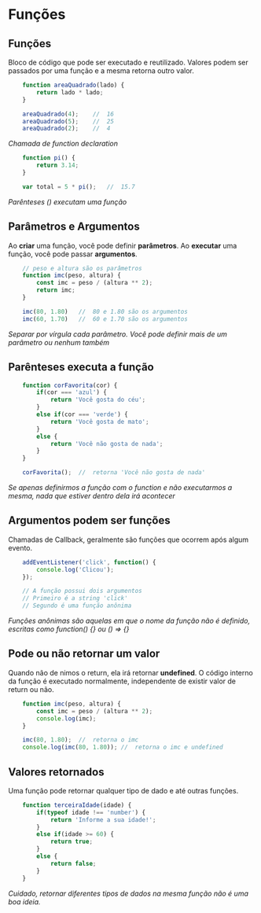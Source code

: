 # Funções

## Funções

Bloco de código que pode ser executado e reutilizado. Valores
podem ser passados por uma função e a mesma retorna outro
valor.

```js
    function areaQuadrado(lado) {
        return lado * lado;
    }

    areaQuadrado(4);    //  16
    areaQuadrado(5);    //  25
    areaQuadrado(2);    //  4
```

*Chamada de function declaration*

```js
    function pi() {
        return 3.14;
    }

    var total = 5 * pi();   //  15.7
```

*Parênteses () executam uma função*

## Parâmetros e Argumentos

Ao **criar** uma função, você pode definir **parâmetros**.
Ao **executar** uma função, você pode passar **argumentos**.

```js
    // peso e altura são os parâmetros
    function imc(peso, altura) {
        const imc = peso / (altura ** 2);
        return imc;
    }

    imc(80, 1.80)   //  80 e 1.80 são os argumentos
    imc(60, 1.70)   //  60 e 1.70 são os argumentos
```

*Separar por vírgula cada*
*parâmetro. Você pode definir*
*mais de um parâmetro ou nenhum*
*também*

## Parênteses executa a função

```js
    function corFavorita(cor) {
        if(cor === 'azul') {
            return 'Você gosta do céu';
        }
        else if(cor === 'verde') {
            return 'Você gosta de mato';
        }
        else {
            return 'Você não gosta de nada';
        }
    }

    corFavorita();  //  retorna 'Você não gosta de nada'
```

*Se apenas definirmos a função*
*com o function e não executarmos*
*a mesma, nada que estiver dentro*
*dela irá acontecer*

## Argumentos podem ser funções

Chamadas de Callback, geralmente são funções que ocorrem após
algum evento.

```js
    addEventListener('click', function() {
        console.log('Clicou');
    });

    // A função possui dois argumentos
    // Primeiro é a string 'click'
    // Segundo é uma função anônima
```

*Funções anônimas são aquelas em*
*que o nome da função não é*
*definido, escritas como*
*function() {} ou () => {}*

## Pode ou não retornar um valor

Quando não de nimos o return, ela irá retornar **undefined**.
O código interno da função é executado normalmente, independente
de existir valor de return ou não.

```js
    function imc(peso, altura) {
        const imc = peso / (altura ** 2);
        console.log(imc);
    }

    imc(80, 1.80);  //  retorna o imc
    console.log(imc(80, 1.80)); //  retorna o imc e undefined
```

## Valores retornados

Uma função pode retornar qualquer tipo de dado e até outras
funções.

```js
    function terceiraIdade(idade) {
        if(typeof idade !== 'number') {
            return 'Informe a sua idade!';
        }
        else if(idade >= 60) {
            return true;
        }
        else {
            return false;
        }
    }
```

*Cuidado, retornar diferentes*
*tipos de dados na mesma função*
*não é uma boa ideia.*